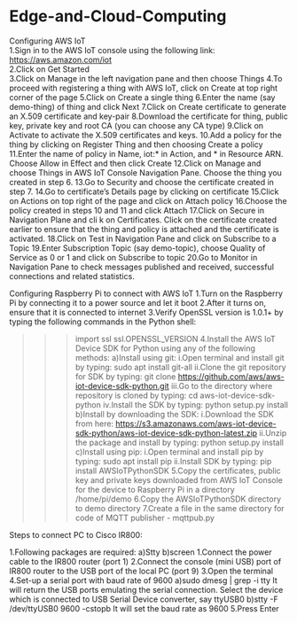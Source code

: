 # Edge-and-Cloud-Computing
Configuring AWS IoT<br />
1.Sign in to the AWS IoT console using the following link: https://aws.amazon.com/iot<br />
2.Click on Get Started<br />
3.Click on Manage in the left navigation pane and then choose Things
4.To proceed with registering a thing with AWS IoT, click on Create at top right corner of the page
5.Click on Create a single thing
6.Enter the name (say demo-thing) of thing and click Next
7.Click on Create certificate to generate an X.509 certificate and key-pair
8.Download the certificate for thing, public key, private key and root CA (you can choose any CA type)
9.Click on Activate to activate the X.509 certificates and keys.
10.Add a policy for the thing by clicking on Register Thing and then choosing Create a policy
11.Enter the name of policy in Name, iot:* in Action, and * in Resource ARN. Choose Allow in Effect and then click Create
12.Click on Manage and choose Things in AWS IoT Console Navigation Pane. Choose the thing you created in step 6.
13.Go to Security and choose the certificate created in step 7.
14.Go to certificate’s Details page by clicking on certificate
15.Click on Actions on top right of the page and click on Attach policy 
16.Choose the policy created in steps 10 and 11 and click Attach
17.Click on Secure in Navigation Plane and cli k on Certificates. Click on the certificate created earlier to ensure that the thing and policy is attached and the certificate is activated.
18.Click on Test in Navigation Pane and click on Subscribe to a Topic
19.Enter Subscription Topic (say demo-topic), choose Quality of Service as 0 or 1 and click on Subscribe to topic 
20.Go to Monitor in Navigation Pane to check messages published and received, successful connections and related statistics.

Configuring Raspberry Pi to connect with AWS IoT
1.Turn on the Raspberry Pi by connecting it to a power source and let it boot
2.After it turns on, ensure that it is connected to internet
3.Verify OpenSSL version is 1.0.1+ by typing the following commands in the Python shell:
>>> import ssl
>>> ssl.OPENSSL_VERSION
4.Install the AWS IoT Device SDK for Python using any of the following methods:
a)Install using git:
  i.Open terminal and install git by typing: sudo apt install git-all
  ii.Clone the git repository for SDK by typing: 
     git clone https://github.com/aws/aws-iot-device-sdk-python.git
  iii.Go to the directory where repository is cloned by typing: 
      cd 	aws-iot-device-sdk-python
  iv.Install the SDK by typing: python setup.py install
b)Install by downloading the SDK:
  i.Download the SDK from here: https://s3.amazonaws.com/aws-iot-device-sdk-python/aws-iot-device-sdk-python-latest.zip
  ii.Unzip the package and install by typing: python setup.py install
c)Install using pip:
  i.Open terminal and install pip by typing: sudo apt install pip
  ii.Install SDK by typing: pip install AWSIoTPythonSDK
5.Copy the certificates, public key and private keys downloaded from AWS IoT Console for the device to Raspberry Pi in a directory /home/pi/demo
6.Copy the AWSIoTPythonSDK directory to demo directory
7.Create a file in the same directory for code of MQTT publisher - mqttpub.py

 
Steps to connect PC to Cisco IR800:

1.Following packages are required:
  a)Stty
  b)screen
1.Connect the power cable to the IR800 router (port 1)
2.Connect the console (mini USB) port of IR800 router to the USB port of the local PC (port 9)
3.Open the terminal
4.Set-up a serial port with baud rate of 9600
  a)sudo dmesg | grep -i tty
    It will return the USB ports emulating the serial connection. Select the 	device which is connected to USB Serial Device     converter, say ttyUSB0
  b)stty -F /dev/ttyUSB0 9600 -cstopb
    It will set the baud rate as 9600
5.Press Enter
